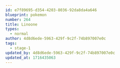 ```yaml
---
id: e7f89695-d354-4203-8036-92da8da4a646
blueprint: pokemon
number: 264
title: Linoone
types:
  - normal
author: 4d8d6ede-5963-429f-9c2f-74b897007e0c
tags:
  - stage-1
updated_by: 4d8d6ede-5963-429f-9c2f-74b897007e0c
updated_at: 1716435063
---
```

